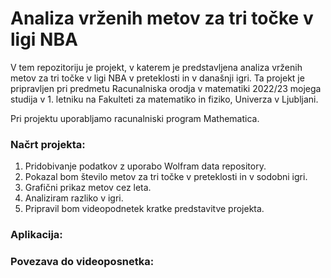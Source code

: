 # Analiza vrženih metov za tri točke v ligi NBA
V tem repozitoriju je projekt, v katerem je predstavljena analiza vrženih metov za tri točke v ligi NBA v preteklosti in v današnji igri. Ta projekt je pripravljen pri predmetu Racunalniska orodja v matematiki 2022/23 mojega studija v 1. letniku na Fakulteti za matematiko in fiziko, Univerza v Ljubljani.

Pri projektu uporabljamo racunalniski program Mathematica.
### Načrt projekta:
1. Pridobivanje podatkov z uporabo Wolfram data repository.
2. Pokazal bom število metov za tri točke v preteklosti in v sodobni igri.
3. Grafični prikaz metov cez leta.
4. Analiziram razliko v igri.
5. Pripravil bom videopodnetek kratke predstavitve projekta.
### Aplikacija:

### Povezava do videoposnetka:
